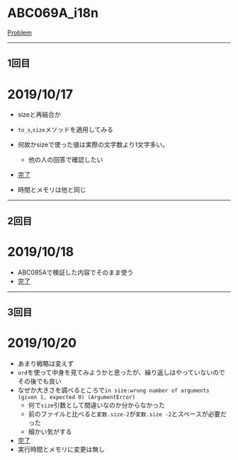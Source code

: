 # ABC069A_i18n

[Problem](https://atcoder.jp/contests/abc069/tasks/abc069_b)

---
## 1回目

# 2019/10/17

* sizeと再結合か

* `to_s`,`size`メソッドを適用してみる

* 何故かsizeで使った値は実際の文字数より1文字多い。
    * 他の人の回答で確認したい

* [完了](https://atcoder.jp/contests/abc069/submissions/7998703)

* 時間とメモリは他と同じ
---
## 2回目

# 2019/10/18

* ABC085Aで検証した内容でそのまま使う
* [完了](https://atcoder.jp/contests/abc069/submissions/8008251)
---
## 3回目
# 2019/10/20

* あまり戦略は変えず
* `ord`を使って中身を見てみようかと思ったが、繰り返しはやっていないのでその後でも良い
* なぜか大きさを調べるところで`in size:wrong number of arguments (given 1, expected 0) (ArgumentError)`
    * 何で`size`引数として間違いなのか分からなかった
    * 前のファイルと比べると`変数.size-2`が`変数.size -2`とスペースが必要だった
    * 細かい気がする
* [完了](https://atcoder.jp/contests/abc069/submissions/8060683)
* 実行時間とメモリに変更は無し